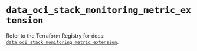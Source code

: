 # `data_oci_stack_monitoring_metric_extension`

Refer to the Terraform Registry for docs: [`data_oci_stack_monitoring_metric_extension`](https://registry.terraform.io/providers/hashicorp/oci/7.19.0/docs/data-sources/stack_monitoring_metric_extension).
